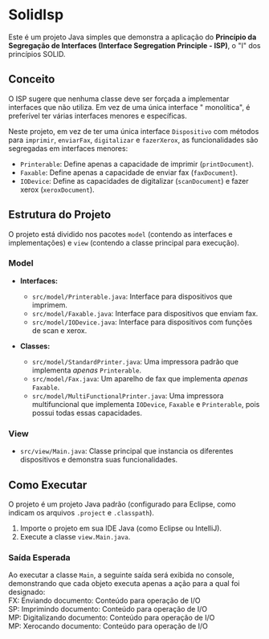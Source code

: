 # SolidIsp

Este é um projeto Java simples que demonstra a aplicação do **Princípio da Segregação de Interfaces (Interface Segregation Principle - ISP)**, o "I" dos princípios SOLID.

## Conceito

O ISP sugere que nenhuma classe deve ser forçada a implementar interfaces que não utiliza. Em vez de uma única interface " monolítica", é preferível ter várias interfaces menores e específicas.

Neste projeto, em vez de ter uma única interface `Dispositivo` com métodos para `imprimir`, `enviarFax`, `digitalizar` e `fazerXerox`, as funcionalidades são segregadas em interfaces menores:

* `Printerable`: Define apenas a capacidade de imprimir (`printDocument`).
* `Faxable`: Define apenas a capacidade de enviar fax (`faxDocument`).
* `IODevice`: Define as capacidades de digitalizar (`scanDocument`) e fazer xerox (`xeroxDocument`).

## Estrutura do Projeto

O projeto está dividido nos pacotes `model` (contendo as interfaces e implementações) e `view` (contendo a classe principal para execução).

### Model

* **Interfaces:**
    * `src/model/Printerable.java`: Interface para dispositivos que imprimem.
    * `src/model/Faxable.java`: Interface para dispositivos que enviam fax.
    * `src/model/IODevice.java`: Interface para dispositivos com funções de scan e xerox.

* **Classes:**
    * `src/model/StandardPrinter.java`: Uma impressora padrão que implementa *apenas* `Printerable`.
    * `src/model/Fax.java`: Um aparelho de fax que implementa *apenas* `Faxable`.
    * `src/model/MultiFunctionalPrinter.java`: Uma impressora multifuncional que implementa `IODevice`, `Faxable` e `Printerable`, pois possui todas essas capacidades.

### View

* `src/view/Main.java`: Classe principal que instancia os diferentes dispositivos e demonstra suas funcionalidades.

## Como Executar

O projeto é um projeto Java padrão (configurado para Eclipse, como indicam os arquivos `.project` e `.classpath`).

1.  Importe o projeto em sua IDE Java (como Eclipse ou IntelliJ).
2.  Execute a classe `view.Main.java`.

### Saída Esperada

Ao executar a classe `Main`, a seguinte saída será exibida no console, demonstrando que cada objeto executa apenas a ação para a qual foi designado:
<br>FX: Enviando documento: Conteúdo para operação de I/O 
<br>SP: Imprimindo documento: Conteúdo para operação de I/O 
<br>MP: Digitalizando documento: Conteúdo para operação de I/O 
<br>MP: Xerocando documento: Conteúdo para operação de I/O
